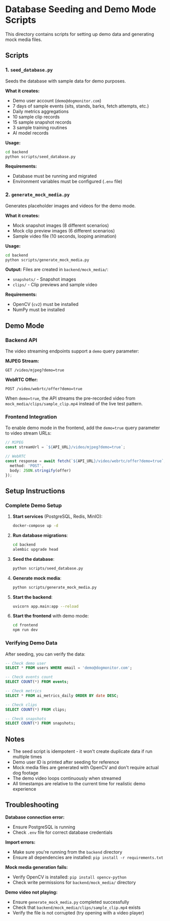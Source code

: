 # Database Seeding and Demo Mode Scripts

This directory contains scripts for setting up demo data and generating mock media files.

## Scripts

### 1. `seed_database.py`

Seeds the database with sample data for demo purposes.

**What it creates:**
- Demo user account (`demo@dogmonitor.com`)
- 7 days of sample events (sits, stands, barks, fetch attempts, etc.)
- Daily metrics aggregations
- 10 sample clip records
- 15 sample snapshot records
- 3 sample training routines
- AI model records

**Usage:**
```bash
cd backend
python scripts/seed_database.py
```

**Requirements:**
- Database must be running and migrated
- Environment variables must be configured (`.env` file)

### 2. `generate_mock_media.py`

Generates placeholder images and videos for the demo mode.

**What it creates:**
- Mock snapshot images (8 different scenarios)
- Mock clip preview images (6 different scenarios)
- Sample video file (10 seconds, looping animation)

**Usage:**
```bash
cd backend
python scripts/generate_mock_media.py
```

**Output:**
Files are created in `backend/mock_media/`:
- `snapshots/` - Snapshot images
- `clips/` - Clip previews and sample video

**Requirements:**
- OpenCV (`cv2`) must be installed
- NumPy must be installed

## Demo Mode

### Backend API

The video streaming endpoints support a `demo` query parameter:

**MJPEG Stream:**
```
GET /video/mjpeg?demo=true
```

**WebRTC Offer:**
```
POST /video/webrtc/offer?demo=true
```

When `demo=true`, the API streams the pre-recorded video from `mock_media/clips/sample_clip.mp4` instead of the live test pattern.

### Frontend Integration

To enable demo mode in the frontend, add the `demo=true` query parameter to video stream URLs:

```typescript
// MJPEG
const streamUrl = `${API_URL}/video/mjpeg?demo=true`;

// WebRTC
const response = await fetch(`${API_URL}/video/webrtc/offer?demo=true`, {
  method: 'POST',
  body: JSON.stringify(offer)
});
```

## Setup Instructions

### Complete Demo Setup

1. **Start services** (PostgreSQL, Redis, MinIO):
   ```bash
   docker-compose up -d
   ```

2. **Run database migrations**:
   ```bash
   cd backend
   alembic upgrade head
   ```

3. **Seed the database**:
   ```bash
   python scripts/seed_database.py
   ```

4. **Generate mock media**:
   ```bash
   python scripts/generate_mock_media.py
   ```

5. **Start the backend**:
   ```bash
   uvicorn app.main:app --reload
   ```

6. **Start the frontend** with demo mode:
   ```bash
   cd frontend
   npm run dev
   ```

### Verifying Demo Data

After seeding, you can verify the data:

```sql
-- Check demo user
SELECT * FROM users WHERE email = 'demo@dogmonitor.com';

-- Check events count
SELECT COUNT(*) FROM events;

-- Check metrics
SELECT * FROM ai_metrics_daily ORDER BY date DESC;

-- Check clips
SELECT COUNT(*) FROM clips;

-- Check snapshots
SELECT COUNT(*) FROM snapshots;
```

## Notes

- The seed script is idempotent - it won't create duplicate data if run multiple times
- Demo user ID is printed after seeding for reference
- Mock media files are generated with OpenCV and don't require actual dog footage
- The demo video loops continuously when streamed
- All timestamps are relative to the current time for realistic demo experience

## Troubleshooting

**Database connection error:**
- Ensure PostgreSQL is running
- Check `.env` file for correct database credentials

**Import errors:**
- Make sure you're running from the `backend` directory
- Ensure all dependencies are installed: `pip install -r requirements.txt`

**Mock media generation fails:**
- Verify OpenCV is installed: `pip install opencv-python`
- Check write permissions for `backend/mock_media/` directory

**Demo video not playing:**
- Ensure `generate_mock_media.py` completed successfully
- Check that `backend/mock_media/clips/sample_clip.mp4` exists
- Verify the file is not corrupted (try opening with a video player)

